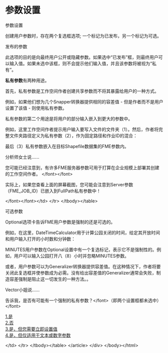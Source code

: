 # 参数设置

 参数设置

创建用户参数时，存在两个复选框选项; 一个标记为已发布，另一个标记为可选。

发布的参数

此选项的目的是向最终用户公开或隐藏参数。如果选中“已发布”框，则最终用户可以输入值。如果未选中该框，则不会提示他们输入值，并且该参数将被视为“私有”。

**私有参数**有两种用途。

首先，私有参数是工作空间作者创建共享参数而不将其暴露给用户的一种方式。

例如，如果他们想为几个Snapper转换器提供相同的容差值 - 但是作者而不是用户设置了该值 - 则使用私有参数。

私有参数的第二个用途是将用户的部分输入嵌入到更大的参数中。

例如，这里工作空间作者提示用户输入要写入文件的文件夹（1）。然后，作者将完整文件夹路径定义为私有参数（2），作为固定路径和作业ID的混合：

最后（3）私有参数嵌入在目标Shapefile数据集的FME参数内。

 分析师女士说......

您可能已经注意到，有许多FME服务器参数可用于打算在企业规模上部署其创建的工作空间作者。 &lt;/font&gt;&lt;/font&gt;  
  
实际上，如果您查看上面的屏幕截图，您可能会注意到Server参数（FME\_JOB\_ID）已嵌入到FullPath私有参数中！

&lt;/font&gt;&lt;/font&gt;&lt;/td&gt; &lt;/tr&gt; &lt;/tbody&gt;&lt;/table&gt;

可选参数

Optional选项卡告诉FME用户参数是强制的还是可选的。

例如，在这里，DateTimeCalculator用于计算公园关闭的时间，给定其开放时间和用户输入打开的小时数和分钟数：

MINUTES用户参数在Optional设置中有一个复选标记，表示它不是强制性的。例如，用户可以输入公园打开八（8）小时并忽略MINUTES参数。

或者，用户参数可以为Generalizer转换器提供容差值。在这种情况下，作者将要关闭此复选框并使参数成为必需。没有给出容差值的Generalizer通常会失败，制造容差强制是阻止这一切发生的一种方法。。

 Vector小姐说......

告诉我，是否有可能有一个强制的私有参数？&lt;/font&gt;（即两个设置框都未选中）&lt;/font&gt;  
  
[1.是](http://52.73.3.37/fmedatastreaming/Manual/QAResponse2017.fmw?chapter=11&question=5&answer=1&DestDataset_TEXTLINE=C%3A%5CFMEOutput%5CQAResponse.html)   
[2.否](http://52.73.3.37/fmedatastreaming/Manual/QAResponse2017.fmw?chapter=11&question=5&answer=2&DestDataset_TEXTLINE=C%3A%5CFMEOutput%5CQAResponse.html)   
[3.是，但您需要立即设置值](http://52.73.3.37/fmedatastreaming/Manual/QAResponse2017.fmw?chapter=11&question=5&answer=3&DestDataset_TEXTLINE=C%3A%5CFMEOutput%5CQAResponse.html)   
[4.是，但仅适用于文本或数字参数](http://52.73.3.37/fmedatastreaming/Manual/QAResponse2017.fmw?chapter=11&question=5&answer=4&DestDataset_TEXTLINE=C%3A%5CFMEOutput%5CQAResponse.html)

&lt;/td&gt; &lt;/tr&gt; &lt;/tbody&gt;&lt;/table&gt; &lt;/article&gt; &lt;/div&gt; &lt;/body&gt;&lt;/html&gt;

